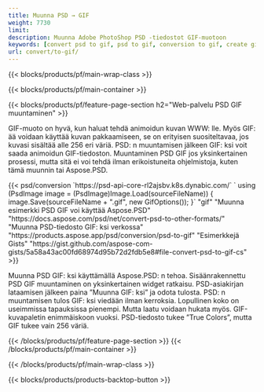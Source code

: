 ```yaml
---
title: Muunna PSD → GIF
weight: 7730
limit: 
description: Muunna Adobe PhotoShop PSD -tiedostot GIF-muotoon
keywords: [convert psd to gif, psd to gif, conversion to gif, create gif from psd, print psd as gif]
url: convert/to-gif/
---
```


{{< blocks/products/pf/main-wrap-class >}}

{{< blocks/products/pf/main-container >}}

{{< blocks/products/pf/feature-page-section h2="Web-palvelu PSD GIF muuntaminen" >}}
<p>GIF-muoto on hyvä, kun haluat tehdä animoidun kuvan WWW: lle. Myös GIF: ää voidaan käyttää kuvan pakkaamiseen, se on erityisen suositeltavaa, jos kuvasi sisältää alle 256 eri väriä. PSD: n muuntamisen jälkeen GIF: ksi voit saada animoidun GIF-tiedoston. Muuntaminen PSD GIF jos yksinkertainen prosessi, mutta sitä ei voi tehdä ilman erikoistuneita ohjelmistoja, kuten tämä muunnin tai Aspose.PSD.</p>
{{< psd/conversion `https://psd-api-core-rl2ajsbv.k8s.dynabic.com/` 
`    using (PsdImage image = (PsdImage)Image.Load(sourceFileName))
    {
        image.Save(sourceFileName + ".gif",  new GifOptions());
    }` 
"gif" 
"Muunna esimerkki PSD GIF voi käyttää Aspose.PSD"  "https://docs.aspose.com/psd/net/convert-psd-to-other-formats/" 
"Muunna PSD-tiedosto GIF: ksi verkossa" "https://products.aspose.app/psd/conversion/psd-to-gif" 
"Esimerkkejä Gists" "https://gist.github.com/aspose-com-gists/5a58a43ac00fd68974d95b72d2fdb5e8#file-convert-psd-to-gif-cs" >}}
<p>Muunna PSD GIF: ksi käyttämällä Aspose.PSD: n tehoa. Sisäänrakennettu PSD GIF muuntaminen on yksinkertainen widget ratkaisu. PSD-asiakirjan lataamisen jälkeen paina ”Muunna GIF: ksi” ja odota tulosta. PSD: n muuntamisen tulos GIF: ksi viedään ilman kerroksia. Lopullinen koko on useimmissa tapauksissa pienempi. Mutta laatu voidaan hukata myös. GIF-kuvapaletin enimmäiskoon vuoksi. PSD-tiedosto tukee ”True Colors”, mutta GIF tukee vain 256 väriä. </p>
{{< /blocks/products/pf/feature-page-section >}}
{{< /blocks/products/pf/main-container >}}


{{< /blocks/products/pf/main-wrap-class >}}

{{< blocks/products/products-backtop-button >}}
